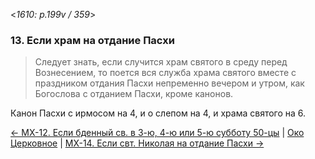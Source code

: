 
<*1610: p.199v / 359*>

### 13. Если храм на отдание Пасхи

> Следует знать, если случится храм святого в среду перед Вознесением, то поется
> вся служба храма святого вместе с праздником отдания Пасхи непременно вечером 
> и утром, как Богослова с отданием Пасхи, кроме канонов.

Канон Пасхи с ирмосом на 4, и о слепом на 4, и храма святого на 6.

[← МX-12. Если бденный св. в 3-ю, 4-ю или 5-ю субботу 50-цы](m_x_012.md)
| [Око Церковное](README.md)
| [МX-14. Если свт. Николая на отдание Пасхи →](m_x_014.md)
